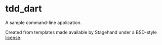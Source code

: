 # tdd_dart

A sample command-line application.

Created from templates made available by Stagehand under a BSD-style
[license](https://github.com/dart-lang/stagehand/blob/master/LICENSE).
